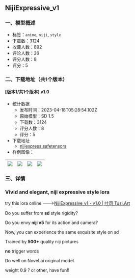 ## NijiExpressive_v1
### 一、模型概述

- 标签：`anime`, `niji`, `style`
- 下载数：3124
- 收藏人数：892
- 评论人数：26
- 评分人数：8
- 评分：5

### 二、下载地址（共1个版本）

#### [版本1/共1个版本] v1.0

- 统计数据
  - 发布时间：2023-04-18T05:28:54.102Z
  - 原始模型：SD 1.5
  - 下载数：3124
  - 评分人数：8
  - 评分：5
- 下载地址
  - [nijiexpress.safetensors](https://civitai.com/api/download/models/48659)
- 样例图像：

| <img src="https://image.civitai.com/xG1nkqKTMzGDvpLrqFT7WA/16a5088d-a24a-4c9b-a4cc-ef977c765300/width=450/542479.jpeg" /> | <img src="https://image.civitai.com/xG1nkqKTMzGDvpLrqFT7WA/c77a4f28-23f9-4100-8c7e-0544e7955100/width=450/522620.jpeg" /> | <img src="https://image.civitai.com/xG1nkqKTMzGDvpLrqFT7WA/f766069b-8893-4943-7e82-50e544384c00/width=450/522618.jpeg" /> | <img src="https://image.civitai.com/xG1nkqKTMzGDvpLrqFT7WA/b74cfdd9-76f8-45f4-e3ba-fc83a908a900/width=450/522613.jpeg" /> |
| ---- | ---- | ---- | ---- |


### 三、详情
<h3 id="heading-135">Vivid and elegant, niji expressive style lora</h3><p>try this lora online ---&gt;<a target="_blank" rel="ugc" href="https://www.tusi.art/models/601423798014578851">NijiExpressive_v1 - v1.0 | 吐司 </a><a target="_blank" rel="ugc" href="http://Tusi.Art">Tusi.Art</a></p><p>Do you suffer from <strong>sd</strong> style rigidity?</p><p>Do you envy<strong> niji v5</strong> for its action and camera?</p><p>Now, you can experience the same exquisite style on sd</p><p>Trained by <strong>500+</strong> quality niji pictures</p><p><strong>no</strong> trigger words</p><p>Do well on Novel ai original model</p><p>weight 0.9 ? or other, have fun!!</p>